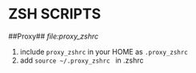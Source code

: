 ZSH SCRIPTS
===========

##Proxy##
*file:proxy_zshrc*

1. include `proxy_zshrc` in your HOME as `.proxy_zshrc`
2. add `source ~/.proxy_zshrc ` in .zshrc 
